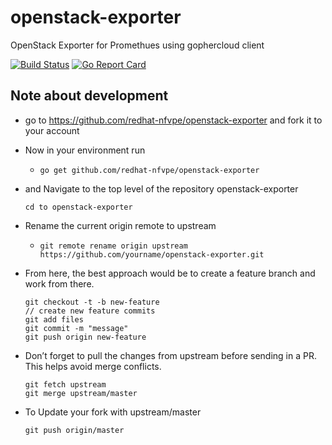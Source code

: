 # openstack-exporter
OpenStack Exporter for Promethues using gophercloud client



[![Build Status](https://travis-ci.org/redhat-nfvpe/openstack-exporter.svg?branch=master)](https://travis-ci.org/redhat-nfvpe/openstack-exporter) [![Go Report Card](https://goreportcard.com/badge/github.com/redhat-nfvpe/openstack-exporter)](https://goreportcard.com/report/github.com/redhat-nfvpe/openstack-exporter)

## Note about development
- go to https://github.com/redhat-nfvpe/openstack-exporter and fork it to
  your account
- Now in your environment run
  - `go get github.com/redhat-nfvpe/openstack-exporter`
- and Navigate to the top level of the repository  openstack-exporter
  ```
  cd to openstack-exporter
  ```

- Rename the current origin remote to upstream
  - `git remote rename origin upstream https://github.com/yourname/openstack-exporter.git`
- From here, the best approach would be to create a feature branch and work from there.
   ```
   git checkout -t -b new-feature
   // create new feature commits
   git add files
   git commit -m "message"
   git push origin new-feature
   ```
- Don’t forget to pull the changes from upstream before sending in a PR. This
  helps avoid merge conflicts.
  ```
  git fetch upstream
  git merge upstream/master
  ```

- To Update your fork with upstream/master
  ```
  git push origin/master
  
  ```
